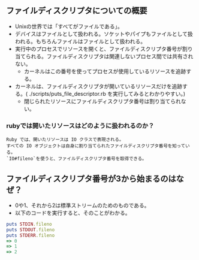 ## ファイルディスクリプタについての概要
- Unixの世界では「すべてがファイルである」。
- デバイスはファイルとして扱われる。ソケットやパイプもファイルとして扱われる。もちろんファイルはファイルとして扱われる。
- 実行中のプロセスでリソースを開くと、ファイルディスクリプタ番号が割り当てられる。ファイルディスクリプタは関連しないプロセス間では共有されない。
  - カーネルはこの番号を使ってプロセスが使用しているリソースを追跡する。
- カーネルは、ファイルディスクリプタが開いているリソースだけを追跡する。( ./scripts/puts_file_descriptor.rb を実行してみるとわかりやすい。)
  - 閉じられたリソースにファイルディスクリプタ番号は割り当てられない。

### rubyでは開いたリソースはどのように扱われるのか？
```
Ruby では、開いたリソースは IO クラスで表現される。
すべての IO オブジェクトは自身に割り当てられたファイルディスクリプタ番号を知っている。
`IO#fileno`を使うと、ファイルディスクリプタ番号を取得できる。
```

## ファイルディスクリプタ番号が3から始まるのはなぜ？
- 0や1、それから2は標準ストリームのためのものである。
- 以下のコードを実行すると、そのことがわかる。
```ruby
puts STDIN.fileno
puts STDOUT.fileno
puts STDERR.fileno
=> 0
=> 1
=> 2
```
